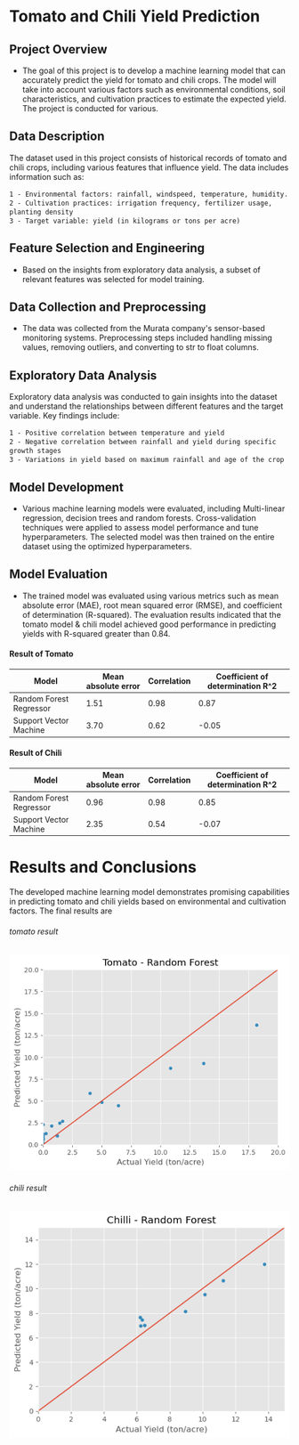 # Tomato and Chili Yield Prediction


## Project Overview

- The goal of this project is to develop a machine learning model that can accurately predict the yield for tomato and chili crops. The model will take into account various factors such as environmental conditions, soil characteristics, and cultivation practices to estimate the expected yield. The project is conducted for various.

## Data Description

The dataset used in this project consists of historical records of tomato and chili crops, including various features that influence yield. The data includes information such as:

    1 - Environmental factors: rainfall, windspeed, temperature, humidity.
    2 - Cultivation practices: irrigation frequency, fertilizer usage, planting density
    3 - Target variable: yield (in kilograms or tons per acre)

## Feature Selection and Engineering

- Based on the insights from exploratory data analysis, a subset of relevant features was selected for model training. 

## Data Collection and Preprocessing

- The data was collected from the Murata company's sensor-based monitoring systems. Preprocessing steps included handling missing values, removing outliers, and converting to str to float columns. 

## Exploratory Data Analysis

Exploratory data analysis was conducted to gain insights into the dataset and understand the relationships between different features and the target variable. Key findings include:

    1 - Positive correlation between temperature and yield
    2 - Negative correlation between rainfall and yield during specific growth stages
    3 - Variations in yield based on maximum rainfall and age of the crop


## Model Development

- Various machine learning models were evaluated, including Multi-linear regression, decision trees and random forests. Cross-validation techniques were applied to assess model performance and tune hyperparameters. The selected model was then trained on the entire dataset using the optimized hyperparameters.


## Model Evaluation

- The trained model was evaluated using various metrics such as mean absolute error (MAE), root mean squared error (RMSE), and coefficient of determination (R-squared). The evaluation results indicated that the tomato model  & chili model achieved good performance in predicting yields with 
R-squared greater than 0.84.

#### Result of Tomato 

| Model | Mean absolute error | Correlation | Coefficient of determination R^2 |
|--- |--- |--- | --- |
| Random Forest Regressor | 1.51 | 0.98 |   0.87 |
| Support Vector Machine | 3.70 | 0.62 |   -0.05 |


#### Result of Chili

| Model | Mean absolute error | Correlation | Coefficient of determination R^2 |
|--- |--- |--- | --- |
| Random Forest Regressor | 0.96 | 0.98 |   0.85 |
| Support Vector Machine | 2.35 | 0.54 |   -0.07 |


# Results and Conclusions

The developed machine learning model demonstrates promising capabilities in predicting tomato and chili yields based on environmental and cultivation factors. The final results are 

###### tomato result
![Tomato Prediction](output/results/tomato//tomato_pred.png) 



###### chili result
![Chili Prediction](output/results/chili/chilli.png)
